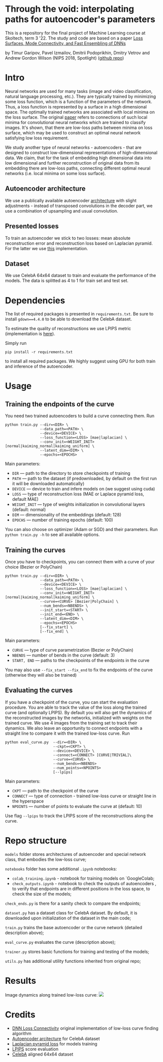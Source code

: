 # Through the void: interpolating paths for autoencoder's parameters

This is a repository for the final project of Machine Learning course at Skoltech, term 3 '22.
The study and code are based on a paper [Loss Surfaces, Mode Connectivity, and Fast Ensembling of DNNs](https://arxiv.org/abs/1802.10026)

by Timur Garipov, Pavel Izmailov, Dmitrii Podoprikhin, Dmitry Vetrov and Andrew Gordon Wilson (NIPS 2018, Spotlight)
([github repo](https://github.com/timgaripov/dnn-mode-connectivity))

# Intro

Neural networks are used for many tasks (image and video classification, natural language processing, etc.). 
They are typically trained by minimizing some loss function, which is a function of the parameters of the network. 
Thus, a loss function is represented by a surface in a high dimensional space. 
The optimally trained networks are associated with local minima on the loss surface.
The original [paper](https://arxiv.org/abs/1802.10026) refers to connections of such local minima for 
convolutional neural networks which are trained to classify images. It's shown, that there are
low-loss paths between minima on loss surface, which may be used to construct an optimal neural network satisfying low loss
requirement.

We study another type of neural networks - autoencoders - that are designed to construct 
low-dimensional representations of high-dimensional data. We claim, that for the task of embedding high dimensional data into low dimensional and further 
reconstruction of original data from its embedding there are low-loss paths, connecting different optimal neural networks (i.e. local minima 
on some loss surface).

## Autoencoder architecture
We use a publically available autoencoder [architecture](https://github.com/iamalexkorotin/Wasserstein2GenerativeNetworks/blob/master/src/autoencoders.py)
with slight adjustments - instead of transposed convolutions in the decoder part, we use a combination of upsampling and usual convolution.

## Presented losses 
To train an autoencoder we stick to two losses: mean absolute reconstruction error 
and reconstruction loss based on Laplacian pyramid. For the latter we use [this](https://gist.github.com/alper111/b9c6d80e2dba1ee0bfac15eb7dad09c8)
implementation.

## Dataset
We use CelebA 64x64 dataset to train and evaluate the performance of the models. The
data is splitted as 4 to 1 for train set and test set.

# Dependencies 
The list of required packages is presented in `requirements.txt`.
Be sure to install `gdown==4.4.0` to be able to download the CelebA dataset.

To estimate the quality of reconstructions we use LPIPS metric (implementation is 
[here](https://github.com/S-aiueo32/lpips-pytorch.git)).

Simply run
```
pip install -r requirements.txt
```
to install all required packages. We highly suggest using GPU 
for both train and inference of the autoencoder.

# Usage 

## Training the endpoints of the curve

You need two trained autoencoders to build a curve connecting them. Run
```
python train.py --dir=<DIR> \
                --data_path=<PATH> \
                --device=<DEVICE> \
                --loss_function=<LOSS> [mae|laplacian] \
                --conv_init=<WEIGHT_INIT> [normal|kaiming_normal|kaiming_uniform] \ 
                --latent_dim=<DIM> \ 
                --epochs=<EPOCHS>
```
Main parameters:
* ```DIR``` &mdash; path to the directory to store checkpoints of training
* ```PATH``` &mdash; path to the dataset (if predownloaded, by default on the first run
  it will be downloaded automatically) 
* ```DEVICE``` &mdash; device to train and infere models on (we suggest using cuda)
* ```LOSS``` &mdash; type of reconstruction loss (MAE or Laplace pyramid loss, default MAE)
* ```WEIGHT_INIT``` &mdash; type of weights initialization in convolutional layers (default: normal)
* ```DIM``` &mdash; dimensionality of the embeddings (default: 128)
* ```EPOCHS``` &mdash; number of training epochs (default: 100)

You can also choose on optimizer (Adam or SGD) and their parameters. Run 
```python train.py -h``` to see all available options.

## Training the curves

Once you have to checkpoints, you can connect them with a curve of your choice (Bezier or PolyChain)
```
python train.py --dir=<DIR> \
                --data_path=<PATH> \
                --device=<DEVICE> \
                --loss_function=<LOSS> [mae|laplacian] \
                --conv_init=<WEIGHT_INIT> [normal|kaiming_normal|kaiming_uniform] \
                --curve=<CURVE> [Bezier|PolyChain] \ 
                --num_bends=<NBENDS> \ 
                --init_start=<START> \ 
                --init_end=<END> \  
                --latent_dim=<DIM> \ 
                --epochs=<EPOCHS>
                [--fix_start] \ 
                [--fix_end] \ 
```
Main parameters:
* ```CURVE``` &mdash; type of curve parametrization (Bezier or PolyChain)
* ```NBENDS``` &mdash; number of bends in the curve (default: 3)
* ```START, END``` &mdash; paths to the checkpoints of the endpoints in the curve

You may also use `--fix_start --fix_end` to fix the endpoints of the curve (otherwise they will also 
be trained)

## Evaluating the curves

If you have a checkpoint of the curve, you can start the evaluation procedure. You are able to 
track the value of the loss along the trained curve (and optionally LPIPS). By default 
you will also get the dynamics of the reconstructed images by the networks, initialized 
with weights on the trained curve. We use 4 images from the training set to track their dynamics.
We also leave an opportunity to connect endpoints with a straight line to compare it with the trained low-loss curve.
Run
```
python eval_curve.py  --dir=<DIR> \
                      --ckpt=<CKPT> \
                      --device=<DEVICE> \
                      --connect=<CONNECT> [CURVE|TRIVIAL]\
                      --curve=<CURVE> \
                      --num_bends=<NBENDS> 
                      --num_points=<NPOINTS> 
                      [--lpips]
```
Main parameters:
* ```CKPT``` &mdash; path to the checkpoint of the curve
* ```CONNECT``` &mdash; type of connection - trained low-loss curve or straight line in the hyperspace
* ```NPOINTS``` &mdash; number of points to evaluate the curve at (default: 10)

Use flag `--lpips` to track the LPIPS score of the reconstructions along the curve. 

# Repo structure

`models` folder stores architectures of autoencoder and special
network class, that embodies the low-loss curve;

`notebooks` folder has some additional `.ipynb` notebooks:

* `colab_training.ipynb` - notebook for training models on `GoogleColab;
* `check_outputs.ipynb` - notebook to check the outputs of autoencoders ,
  to verify that endpoints are in different positions in the loss space,
to check the size of the models;
 
`check_ends.py` is there for a sanity check to compare the endpoints;

`dataset.py` has a dataset class for CelebA dataset. By default, it is downloaded
upon initialization of the dataset in the main code;

`train.py` trains the base autoencoder or the curve network (detailed description above);

`eval_curve.py` evaluates the curve (description above);

`trainer.py` stores basic functions for training and testing of the models;

`utils.py` has additional utility functions inherited from original repo;

# Results 
Image dynamics along trained low-loss curve:
![](https://github.com/antonzub99/AEproject/tree/main/media/gifs/curve_mae_norm_kaimnorm.gif)

# Credits

* [DNN Loss Connectivity](https://github.com/timgaripov/dnn-mode-connectivity) original implementation of low-loss curve finding algorithm
* [Autoencoder arcitecture](https://github.com/iamalexkorotin/Wasserstein2GenerativeNetworks/blob/master/src/autoencoders.py) for CelebA dataset
* [Laplacian pyramid loss](https://gist.github.com/alper111/b9c6d80e2dba1ee0bfac15eb7dad09c8) for models training
* [LPIPS](https://github.com/S-aiueo32/lpips-pytorch.git) score evaluation
* [CelebA](https://www.kaggle.com/jessicali9530/celeba-dataset) aligned 64x64 dataset
